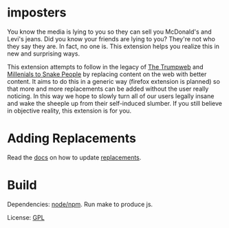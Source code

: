imposters
=========

You know the media is lying to you so they can sell you McDonald's and Levi's jeans. Did you know your friends are lying to you? They're not who they say they are. In fact, no one is. This extension helps you realize this in new and surprising ways.

This extension attempts to follow in the legacy of [The Trumpweb](https://chrome.google.com/webstore/detail/the-trumpweb/fjkehfaokpmcbigmbgdhmjblecgfkedg) and [Millenials to Snake People](https://chrome.google.com/webstore/detail/millennials-to-snake-peop/jhkibealmjkbkafogihpeidfcgnigmlf) by replacing content on the web with better content. It aims to do this in a generic way (firefox extension is planned) so that more and more replacements can be added without the user really noticing. In this way we hope to slowly turn all of our users legally insane and wake the sheeple up from their self-induced slumber. If you still believe in objective reality, this extension is for you.

# Adding Replacements

Read the [docs](docs.md) on how to update [replacements](replacements.json).

# Build

Dependencies: [node/npm](https://nodejs.org). Run make to produce js.

License: [GPL](GPL.md)
